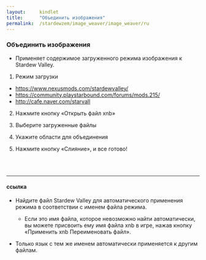 ```yaml
---
layout:     kindlet
title:      "Объединить изображения"
permalink:  /stardewzem/image_weaver/image_weaver/ru
---
```


### **Объединить изображения**

* Применяет содержимое загруженного режима изображения к Stardew Valley.

1. Режим загрузки
  * https://www.nexusmods.com/stardewvalley/
  * https://community.playstarbound.com/forums/mods.215/
  * http://cafe.naver.com/starvall

2. Нажмите кнопку «Открыть файл xnb»

3. Выберите загруженные файлы

4. Укажите области для объединения

5. Нажмите кнопку «Слияние», и все готово!

<br/>
<br/>

---
#### **ссылка**

* Найдите файл Stardew Valley для автоматического применения режима в соответствии с именем файла режима.
  * Если это имя файла, которое невозможно найти автоматически, вы можете присвоить ему имя файла xnb в игре, нажав кнопку «Применить xnb Переименовать файл». 

* Только язык с тем же именем автоматически применяется к другим файлам.

<br/>
<br/>
